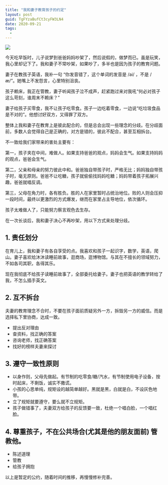 ```yaml
---
title: "我和妻子教育孩子的约定"
layout: post
guid: TgFYzaBufCt3cyFW3LN4
date: 2020-09-21
tags:
  -
---
```


![](/media/files/2020/2020-09-21_10-56-40.jpg)

今天吃早饭时，儿子说梦到爸爸妈妈吵架了，然后说假的，做梦而已。虽是玩笑，我心里却记下了。我和妻子不常吵架，如果吵了，多半也是因为孩子的教育问题。

妻子在教孩子英语，我补一句 “你发音错了，这个单词的发音是 /ai/ ，不是 /æ/”。她嘴上不发怨言，心里特别沮丧。

孩子赖床，我正在管教，妻子听闻孩子泣不成声，赶紧跑过来对我吼“何必对孩子这么苛刻，谁周末不赖床？”

妻子给孩子买零食，我不让孩子吃零食。孩子一边吃着零食，一边说“吃垃圾食品是不对的”。他想讨好双方，又得罪了双方。

整体上我和妻子在教育上是彼此配合的，但是总会出现一些理念的分歧。在分歧面前，多数人会觉得自己是正确的，对方是错的，彼此不配合，甚至互相拆台。

不一致给我们家带来的害处主要有：

第一，孩子夹在中间，难做人。如果支持爸爸的观点，妈妈会生气。如果支持妈妈的观点，爸爸会生气。

第二，父亲和母亲的努力彼此中和。爸爸独自带孩子时，严格无比；妈妈独自带孩子时，毫无原则。爸爸不让吃糖，孩子就偷偷找妈妈吃糖；妈妈带着孩子拓展兴趣，爸爸就唱反调。

第三，父母在角力时，各有胜负。胜的人在家里暂时占统治地位。败的人则会压抑一段时间，最终以更激烈的方式爆发，继而在家里占主导地位，依次循环。

孩子太难做人了，只能努力察言观色去生存。

在一次长谈后，我和妻子决心不再吵架，用以下方式来处理分歧。


## 1. 责任划分

在育儿上，我和妻子有各自享受的点。我喜欢和孩子一起识字，数学，英语，爬山。妻子喜欢给沐沐读睡前故事，逛商场，逛博物馆。与其在不擅长的领域努力，不如各司其职，各得其乐。

现在我彻底不给孩子读睡前故事了，全部委托给妻子。妻子也把英语的教学转给了我，不怎么插手英文。

## 2. 互不拆台

夫妻的教育理念不合时，不要在孩子面前质疑另外一方，拆毁另一方的威信。而是选择私下里协商，达成一致。

- 提出反对理由
- 查资料，找正确的答案
- 咨询老师，找正确答案
- 找好的榜样夫妻来探讨

## 3. 遵守一致性原则

- 以身作则，父母先做起。有节制的吃零食/糖/汽水，有节制使用电子设备，按时起床，不剩饭，诚实不撒谎。
- 小孩的心思单纯，规矩设的越简单越好。黑就是黑，白就是白，不设灰色地带。
- 立了规矩就要遵守，要么就不立规矩。
- 孩子做错事了，夫妻双方给孩子的反馈要一致，杜绝一个唱白脸，一个唱红脸。


## 4. 尊重孩子，不在公共场合(尤其是他的朋友面前) 管教他。

- 陈述道理
- 管教
- 给孩子拥抱


以上是暂定的公约，随着时间的推移，再慢慢修补完善。
